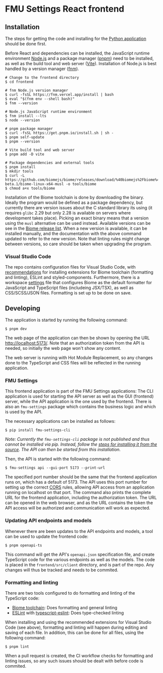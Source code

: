 # FMU Settings React frontend

## Installation

The steps for getting the code and installing for the
[Python application](../README.md#developing) should be done first.

Before React and dependencies can be installed, the JavaScript runtime environment
[Node.js](https://nodejs.org/) and a package manager ([pnpm](https://pnpm.io/)) need to
be installed, as well as the build tool and web server ([Vite](https://vite.dev/)).
Installation of Node.js is best handled by a version manager
([fnm](https://github.com/Schniz/fnm)).

```shell
# Change to the frontend directory
$ cd frontend

# fnm Node.js version manager
$ curl -fsSL https://fnm.vercel.app/install | bash
$ eval "$(fnm env --shell bash)"
$ fnm --version

# Node.js JavaScript runtime environment
$ fnm install --lts
$ node --version

# pnpm package manager
$ curl -fsSL https://get.pnpm.io/install.sh | sh -
$ pnpm self-update
$ pnpm --version

# Vite build tool and web server
$ pnpm add -D vite

# Package dependencies and external tools
$ pnpm install
$ mkdir tools
$ curl -L https://github.com/biomejs/biome/releases/download/%40biomejs%2Fbiome%402.0.0-beta.1/biome-linux-x64-musl -o tools/biome
$ chmod a+x tools/biome
```

Installation of the Biome toolchain is done by downloading the binary. Ideally the
program would be defined as a package dependency, but currently there are version issues
about the C standard library its using (it requires `glibc` 2.29 but only 2.28 is
available on servers where development takes place). Picking an exact binary means that a
version using the `musl` alternative can be used instead. Available versions can be see
in the [Biome release list](https://github.com/biomejs/biome/releases). When a new
version is available, it can be installed manually, and the documentation with the above
command updated to refer to the new version. Note that linting rules might change between
versions, so care should be taken when upgrading the program.


### Visual Studio Code

The repo contains configuration files for Visual Studio Code, with
[recommendations](../.vscode/extensions.json) for installing extensions for Biome
toolchain (formatting and linting), ESLint and styled-components. Furthermore, there is a
workspace [settings](../.vscode/settings.json) file that configures Biome as the default
formatter for JavaScript and TypeScript files (includeing JSX/TSX), as well as
CSS/SCSS/JSON files. Formatting is set up to be done on save.


## Developing

The application is started by running the following command:

```shell
$ pnpm dev
```

The web page of the application can then be shown by opening the URL
[http://localhost:5173/](http://localhost:5173/). Note that an authorization token from
the API is needed, so initially the web page won't show any content.

The web server is running with Hot Module Replacement, so any changes done to the TypeScript
and CSS files will be reflected in the running application.


### FMU Settings

This frontend application is part of the FMU Settings applications: The CLI application
is used for starting the API server as well as the GUI (frontend) server, while the API
application is the one used by the frontend. There is also an `fmu-settings` package
which contains the business logic and which is used by the API.

The necessary applications can be installed as follows:

```shell
$ pip install fmu-settings-cli
```

*Note: Currently the `fmu-settings-cli` package is not published and thus cannot be
installed via pip. Instead, follow the
[steps for installing it from the source](https://github.com/equinor/fmu-settings-cli#developing).
The API can then be started from this installation.*

Then, the API is started with the following command:

```shell
$ fmu-settings api --gui-port 5173 --print-url
```

The specified port number should be the same that the frontend application runs on,
which has a default of 5173. The API uses this port number for setting up the correct
[CORS](https://developer.mozilla.org/en-US/docs/Web/HTTP/Guides/CORS) rules, allowing API
access from an application running on localhost on that port. The command also prints the
complete URL for the frontend application, including the authorization token. The URL can
be opened in the web browser, and as the URL contains the token the API access will be
authorized and communication will work as expected.


### Updating API endpoints and models

Whenever there are been updates to the API endpoints and models, a tool can be used to
update the frontend code:

```shell
$ pnpm openapi-ts
```

This command will get the API's `openapi.json` specification file, and create TypeScript
code for the various endpoints as well as the models. The code is placed in the
`frontend/src/client` directory, and is part of the repo. Any changes will thus be
tracked and needs to be commited.


### Formatting and linting

There are two tools configured to do formatting and linting of the TypeScript code:

- [Biome toolchain](https://biomejs.dev/): Does formatting and general linting
- [ESLint](https://eslint.org/) with [typescript-eslint](https://typescript-eslint.io/):
  Does type-checked linting

When installing and using the recommended extensions for Visual Studio Code (see above),
formatting and linting will happen during editing and saving of each file. In addition,
this can be done for all files, using the following command:

```shell
$ pnpm lint
```

When a pull request is created, the CI workflow checks for formatting and linting issues, so any such
issues should be dealt with before code is commited.
